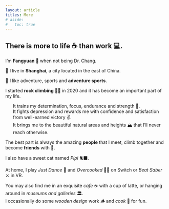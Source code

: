 ```yaml
---
layout: article
titles: More
# aside:
#   toc: true
---
```

## There is more to life ☕️ than work 💻. 

<div>
<p> I’m <b>Fangyuan</b> 🎉 when not being Dr. Chang. </p>

<p> 📍 I live in <b>Shanghai</b>, a city located in the east of China. </p> 

<p> 👊 I like adventure, sports and <b>adventure sports</b>. </p>
<p>
I started <b>rock climbing</b> 🧗‍♀️ in 2020 and it has become an important part of my life. <br>
<ul>
It trains my determination, focus, endurance and strength 💪. <br>
It fights depression and rewards me with confidence and satisfaction from well-earned victory ✌️. <br>
It brings me to the beautiful natural areas and heights 🏔 that I’ll never reach otherwise. <br>
</ul>

The best part is always the amazing <b>people</b> that I meet, climb together and become <b>friends</b> with 👭.
</p>
<p> I also have a sweet cat named <em>Pipi</em> 🐈‍⬛. </p>  
</div>
<p>
At home, I play <em>Just Dance</em> 💃 and <em>Overcooked</em> 👩‍🍳 on Switch or <em>Beat Saber</em> ⚔ in VR.<br>
</p> 

<div>
<p> 
You may also find me in an exquisite <em>cafe</em> ☕️ with a cup of latte, or hanging around in <em>museums and galleries</em> 🏛. <br>
I occasionally do some <em>wooden design</em> work 🪵 and <em>cook</em> 🍲 for fun. 
</p>


